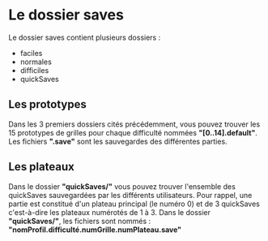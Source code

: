 # Le dossier saves
Le dossier saves contient plusieurs dossiers :

 - faciles
 - normales
 - difficiles
 - quickSaves

## Les prototypes
Dans les 3 premiers dossiers cités précédemment, vous pouvez trouver les 15 prototypes de grilles pour chaque difficulté nommées **"[0..14].default"**. Les fichiers **".save"** sont les sauvegardes des différentes parties.

## Les plateaux
Dans le dossier **"quickSaves/"** vous pouvez trouver l'ensemble des quickSaves sauvegardées par les différents utilisateurs.
Pour rappel, une partie est constitué d'un plateau principal (le numéro 0) et de 3 quickSaves c'est-à-dire les plateaux numérotés de 1 à 3.
Dans le dossier **"quickSaves/"**, les fichiers sont nommés :
**"nomProfil.difficulté.numGrille.numPlateau.save"**


 

